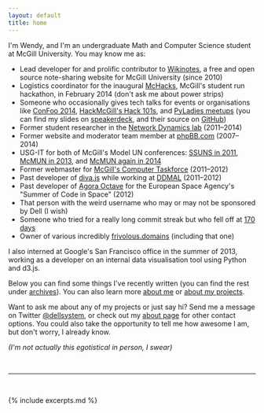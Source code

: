 ```yaml
---
layout: default
title: home
---
```


I'm Wendy, and I'm an undergraduate Math and Computer Science student at
McGill University. You may know me as:

* Lead developer for and prolific contributor to [Wikinotes], a free and open
  source note-sharing website for McGill University (since 2010)
* Logistics coordinator for the inaugural [McHacks], McGill's student run
  hackathon, in February 2014 (don't ask me about power strips)
* Someone who occasionally gives tech talks for events or organisations like
  [ConFoo 2014][confoo_talk], [HackMcGill's Hack 101s][hack101_talks], and
  [PyLadies meetups][pyladies_talk] (you can find my slides on [speakerdeck],
  and their source on [GitHub][slides])
* Former student researcher in the [Network Dynamics lab] (2011–2014)
* Former website and moderator team member at [phpBB.com] \(2007–2014\)
* USG-IT for both of McGill's Model UN conferences: [SSUNS in 2011], [McMUN in
  2013], and [McMUN again in 2014]
* Former webmaster for [McGill's Computer Taskforce][ctf] (2011–2012)
* Past developer of [diva.js] while working at [DDMAL] (2011–2012)
* Past developer of [Agora Octave] for the European Space Agency's "Summer of
  Code in Space" (2012)
* That person with the weird username who may or may not be sponsored by
  Dell (I wish)
* Someone who tried for a really long commit streak but who fell off at [170
  days][github]
* Owner of various incredibly [frivolous.domains] (including that one)

I also interned at Google's San Francisco office in the summer of 2013, working
as a developer on an internal data visualisation tool using Python and d3.js.

Below you can find some things I've recently written (you can find the rest
under [archives](/archives)). You can also learn more [about me](/about) or
[about my projects](/projects).

Want to ask me about any of my projects or just say hi? Send me a message on
Twitter [@dellsystem](https://twitter.com/dellsystem), or check out my [about
page](/about#contact) for other contact options. You could also take the
opportunity to tell me how awesome I am, but don't worry, I already know.

_(I'm not actually this egotistical in person, I swear)_

[github]: https://github.com/dellsystem
[confoo_talk]: https://github.com/dellsystem/slides/tree/master/confoo-2014/optimising-your-javascript
[hack101_talks]: https://github.com/dellsystem/slides/tree/master/hackmcgill
[pyladies_talk]: https://github.com/dellsystem/slides/tree/master/pyladies-montreal/git-and-github
[speakerdeck]: https://speakerdeck.com/dellsystem
[slides]: https://github.com/dellsystem/slides
[Wikinotes]: http://www.wikinotes.ca
[ctf]: http://taskforce.sus.mcgill.ca
[SSUNS in 2011]: https://github.com/dellsystem/ssuns-2011
[McMUN in 2013]: https://github.com/dellsystem/mcmun-2013
[McMUN again in 2014]: https://github.com/dellsystem/mcmun-2014
[phpBB.com]: https://phpbb.com
[diva.js]: http://ddmal.music.mcgill.ca/diva
[DDMAL]: http://ddmal.music.mcgill.ca
[Agora Octave]: http://agora.octave.org
[Network Dynamics lab]: http://networkdynamics.org
[McHacks]: http://mchacks.io
[frivolous.domains]: http://frivolous.domains

<br />
<hr />
<br />

{% include excerpts.md %}

